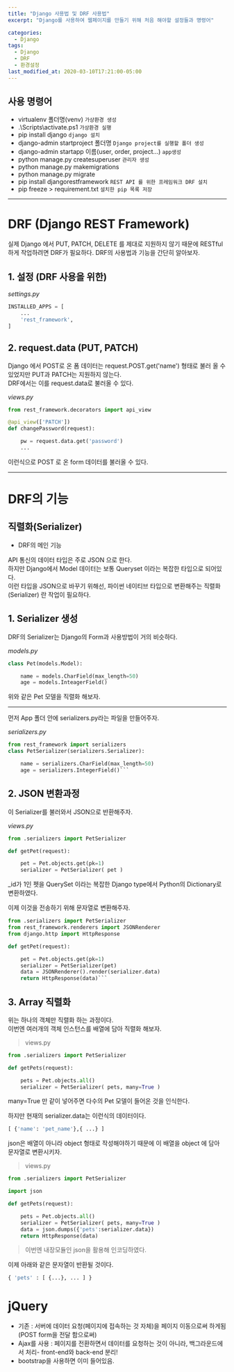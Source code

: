 ```yaml
---
title: "Django 사용법 및 DRF 사용법"
excerpt: "Django를 사용하여 웹페이지를 만들기 위해 처음 해야할 설정들과 명령어"

categories:
  - Django
tags:
  - Django
  - DRF
  - 환경설정
last_modified_at: 2020-03-10T17:21:00-05:00
---
```


## 사용 명령어

- virtualenv 폴더명(venv) `가상환경 생성`
- .\Scripts\activate.ps1 `가상환경 실행`
- pip install django `django 설치`
- django-admin startproject 폴더명 `Django project를 실행할 폴더 생성`
- django-admin startapp 이름(user, order, project...) `app생성`
- python manage.py createsuperuser `관리자 생성`
- python manage.py makemigrations
- python manage.py migrate
- pip install djangorestframework `REST API 를 위한 프레임워크 DRF 설치`
- pip freeze > requirement.txt `설치한 pip 목록 저장`

---

# DRF (Django REST Framework)

실제 Django 에서 PUT, PATCH, DELETE 를 제대로 지원하지 않기 때문에 RESTful 하게 작업하려면 DRF가 필요하다.
DRF의 사용법과 기능을 간단히 알아보자.

## 1. 설정 (DRF 사용을 위한)

_settings.py_

```python
INSTALLED_APPS = [
    ...
    'rest_framework',
]
```

## 2. request.data (PUT, PATCH)

Django 에서 POST로 온 폼 데이터는 request.POST.get('name') 형태로 불러 올 수 있었지만 PUT과 PATCH는 지원하지 않는다.  
DRF에서는 이를 request.data로 불러올 수 있다.

_views.py_

```python
from rest_framework.decorators import api_view

@api_view(['PATCH'])
def changePassword(request):

    pw = request.data.get('password')
    ...
```

이런식으로 POST 로 온 form 데이터를 불러올 수 있다.

---

# DRF의 기능

## 직렬화(Serializer)

- DRF의 메인 기능

API 통신의 데이터 타입은 주로 JSON 으로 한다.  
하지만 Django에서 Model 데이터는 보통 Queryset 이라는 복잡한 타입으로 되어있다.  
이런 타입을 JSON으로 바꾸기 위해선, 파이썬 네이티브 타입으로 변환해주는 직렬화(Serializer) 란 작업이 필요하다.

## 1. Serializer 생성

DRF의 Serializer는 Django의 Form과 사용방법이 거의 비슷하다.

_models.py_

```python
class Pet(models.Model):

    name = models.CharField(max_length=50)
    age = models.InteagerField()
```

위와 같은 Pet 모델을 직렬화 해보자.

---

먼저 App 폴더 안에 serializers.py라는 파일을 만들어주자.

_serializers.py_

````py
from rest_framework import serializers
class PetSerializer(serializers.Serializer):

    name = serializers.CharField(max_length=50)
    age = serializers.IntegerField()```
````

## 2. JSON 변환과정

이 Serializer를 불러와서 JSON으로 반환해주자.

_views.py_

```py
from .serializers import PetSerializer

def getPet(request):

    pet = Pet.objects.get(pk=1)
    serializer = PetSerializer( pet )
```

\_id가 1인 펫을 QuerySet 이라는 복잡한 Django type에서 Python의 Dictionary로 변환하였다.

이제 이것을 전송하기 위해 문자열로 변환해주자.

````py
from .serializers import PetSerializer
from rest_framework.renderers import JSONRenderer
from django.http import HttpResponse

def getPet(request):

    pet = Pet.objects.get(pk=1)
    serializer = PetSerializer(pet)
    data = JSONRenderer().render(serializer.data)
    return HttpResponse(data)```
````

## 3. Array 직렬화

위는 하나의 객체만 직렬화 하는 과정이다.  
이번엔 여러개의 객체 인스턴스를 배열에 담아 직렬화 해보자.

> views.py

```py
from .serializers import PetSerializer

def getPets(request):

    pets = Pet.objects.all()
    serializer = PetSerializer( pets, many=True )
```

many=True 만 같이 넣어주면 다수의 Pet 모델이 들어온 것을 인식한다.

하지만 현재의 serializer.data는 이런식의 데이터이다.

```py
[ {'name': 'pet_name'},{ ...} ]
```

json은 배열이 아니라 object 형태로 작성해야하기 때문에 이 배열을 object 에 담아 문자열로 변환시키자.

> views.py

```py
from .serializers import PetSerializer

import json

def getPets(request):

    pets = Pet.objects.all()
    serializer = PetSerializer( pets, many=True )
    data = json.dumps({'pets':serializer.data})
    return HttpResponse(data)
```

> 이번엔 내장모듈인 json을 활용해 인코딩하였다.

이제 아래와 같은 문자열이 반환될 것이다.

```py
{ 'pets' : [ {...}, ... ] }
```

# jQuery

- 기존 : 서버에 데이터 요청(페이지에 접속하는 것 자체)을 페이지 이동으로써 하게됨(POST form을 전달 함으로써)
- Ajax를 사용 : 페이지를 전환하면서 데이터를 요청하는 것이 아니라, 백그라운드에서 처리- front-end와 back-end 분리!
- bootstrap을 사용하면 이미 들어있음.
